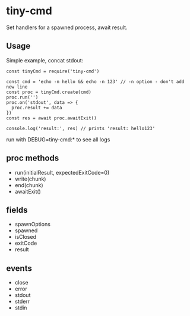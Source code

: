 # tiny-cmd
Set handlers for a spawned process, await result.

## Usage
Simple example, concat stdout:
```
const tinyCmd = require('tiny-cmd')

const cmd = 'echo -n hello && echo -n 123' // -n option - don't add new line
const proc = tinyCmd.create(cmd)
proc.run('')
proc.on('stdout', data => {
  proc.result += data
})
const res = await proc.awaitExit()

console.log('result:', res) // prints 'result: hello123'
```

run with DEBUG=tiny-cmd:* to see all logs

## proc methods
- run(initialResult, expectedExitCode=0)
- write(chunk)
- end(chunk)
- awaitExit()

## fields
- spawnOptions
- spawned
- isClosed
- exitCode
- result

## events
- close
- error
- stdout
- stderr
- stdin